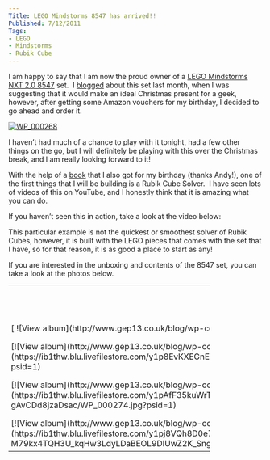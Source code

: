 ```yaml
---
Title: LEGO Mindstorms 8547 has arrived!!
Published: 7/12/2011
Tags:
- LEGO
- Mindstorms
- Rubik Cube
---
```


I am happy to say that I am now the proud owner of a [LEGO Mindstorms NXT 2.0 8547](http://www.amazon.co.uk/gp/product/B001V7RF9U/ref=as_li_ss_tl?ie=UTF8&tag=www6thprimeco-21&linkCode=as2&camp=1634&creative=19450&creativeASIN=B001V7RF9U) set.  I [blogged](http://www.gep13.co.uk/blog/?p=428) about this set last month, when I was suggesting that it would make an ideal Christmas present for a geek, however, after getting some Amazon vouchers for my birthday, I decided to go ahead and order it.

[![WP_000268](http://www.gep13.co.uk/blog/wp-content/uploads/2011/12/WP_000268_thumb.jpg)](http://www.gep13.co.uk/blog/wp-content/uploads/2011/12/WP_000268.jpg)

I haven’t had much of a chance to play with it tonight, had a few other things on the go, but I will definitely be playing with this over the Christmas break, and I am really looking forward to it!

With the help of a [book](http://www.amazon.co.uk/gp/product/1593272162/ref=as_li_ss_tl?ie=UTF8&tag=www6thprimeco-21&linkCode=as2&camp=1634&creative=19450&creativeASIN=1593272162) that I also got for my birthday (thanks Andy!), one of the first things that I will be building is a Rubik Cube Solver.  I have seen lots of videos of this on YouTube, and I honestly think that it is amazing what you can do.

If you haven’t seen this in action, take a look at the video below:

This particular example is not the quickest or smoothest solver of Rubik Cubes, however, it is built with the LEGO pieces that comes with the set that I have, so for that reason, it is as good a place to start as any!

If you are interested in the unboxing and contents of the 8547 set, you can take a look at the photos below.

<table cellpadding="0" cellspacing="0" style="outline: none; border-style: none; margin: 0px; padding: 0px; width: 400px; border-collapse: collapse;" border="0" >
<tbody >
<tr >
<td colspan="2" style="outline: none; border-style: none; margin: 0px; padding: 5px 0px 5px 5px; width: 157px; vertical-align: bottom;" >[ ![View album](http://www.gep13.co.uk/blog/wp-content/uploads/2011/12/7796298315EE89A6E.png)](https://ib1thw.blu.livefilestore.com/y1piy4apUjqcrlZZKGsSSLa1irrG4r3T7ABpHRdpFy6JTF3iSlhrClRTH2kIUrOIc8erwzGi9WSYdp-gven3hQCQIP0iwDcZ2uq/WP_000278.jpg?psid=1)
</td>
<td colspan="3" style="vertical-align: middle; margin: 0px; padding: 5px 5px 5px 0px; outline: none; border-style: none; width: 223px;" >

[Lego Mindstorms](https://skydrive.live.com/redir.aspx?cid=6d9c069ab691373a&page=browse&resid=6D9C069AB691373A!1502&type=5&Bsrc=Photomail&Bpub=SDX.Photos)





<table cellpadding="0" cellspacing="0" style="margin: 0px; padding: 0px; outline: none; border-style: none; border-collapse: collapse; width: auto;" border="0" >
<tbody >
<tr >

<td style="vertical-align: top; outline: none; border-style: none; margin: 0px; padding: 10px 15px 6px 0px;" >[VIEW SLIDE SHOW](https://skydrive.live.com/redir.aspx?cid=6d9c069ab691373a&page=play&resid=6D9C069AB691373A!1502&type=5&Bsrc=Photomail&Bpub=SDX.Photos)
</td>

<td style="vertical-align: top; outline: none; border-style: none; margin: 0px; padding: 10px 0px 6px 0px;" >[DOWNLOAD ALL](https://skydrive.live.com/redir.aspx?cid=6d9c069ab691373a&page=downloadphotos&resid=6D9C069AB691373A!1502&type=5&Bsrc=Photomail&Bpub=SDX.Photos)
</td>
</tr>
</tbody>
</table>





</td>
</tr>
<tr >

<td style="vertical-align: bottom; outline: none; border-style: none; padding: 0px 5px 5px 5px; margin: 0px; width: 76px; height: 76px;" >[![View album](http://www.gep13.co.uk/blog/wp-content/uploads/2011/12/13387132207F6FDA20.png)](https://ib1thw.blu.livefilestore.com/y1p8EvKXEGnEzvDEWPynWScSXiswQdcYVT2iDIHYeQkbAonsvIoB8dVrUOQWEi5_jNdm4YcjbbgyJHZRoS3zlj8iQZrj32Permk/WP_000276.jpg?psid=1)
</td>

<td style="vertical-align: bottom; outline: none; border-style: none; padding: 0px 5px 5px 0px; margin: 0px; width: 76px; height: 76px;" >[![View album](http://www.gep13.co.uk/blog/wp-content/uploads/2011/12/268821919186BAA66.png)](https://ib1thw.blu.livefilestore.com/y1pnYATcm55JxXlcai7XbBORdwP2SlFFZGcvV0Q5TexXBRmWHyVIIXKqNsqFFzRaY7H1l14gHNNE4e_LX1B278uQ3Y1rVaHkJND/WP_000284.jpg?psid=1)
</td>

<td style="vertical-align: bottom; outline: none; border-style: none; padding: 0px 5px 5px 0px; margin: 0px; width: 76px; height: 76px;" >[![View album](http://www.gep13.co.uk/blog/wp-content/uploads/2011/12/3117562554658FD1E.png)](https://ib1thw.blu.livefilestore.com/y1p_2cXIPryxE05Z36Wo5BqWHWgAtKOXft6dgWShvsfz4gBP1eOgcGSwys36yrhvViLEoZoF6RMG9Uf9Cky66LQQfluXoc5nRyF/WP_000281.jpg?psid=1)
</td>

<td style="vertical-align: bottom; outline: none; border-style: none; padding: 0px 5px 5px 0px; margin: 0px; width: 76px; height: 76px;" >[![View album](http://www.gep13.co.uk/blog/wp-content/uploads/2011/12/116746118131677AAB.png)](https://ib1thw.blu.livefilestore.com/y1pJx6zwiBHJMqIU8tNyh2ZKdxpFxXePHkOUuxH_zeEPtozw-1OalKeUeqEWI9jCJeWnWeHVRPmvoAqMlzMF0LcPKWy0du0a3Gz/WP_000273.jpg?psid=1)
</td>

<td style="vertical-align: bottom; outline: none; border-style: none; padding: 0px 5px 5px 0px; margin: 0px; width: 76px; height: 76px;" >[![View album](http://www.gep13.co.uk/blog/wp-content/uploads/2011/12/2166366575F54CD63.png)](https://ib1thw.blu.livefilestore.com/y1pEfcRzPTONt121iI4Cb8cn3VKxYW8fW6aUkppHBKupwkLy0R_EyDmRLUq9rbBhFo4od81DNx29ozIMN8qYrfKsdhI68fgkreJ/WP_000280.jpg?psid=1)
</td>
</tr>
<tr >

<td style="vertical-align: bottom; outline: none; border-style: none; padding: 0px 5px 5px 5px; margin: 0px; width: 76px; height: 76px;" >[![View album](http://www.gep13.co.uk/blog/wp-content/uploads/2011/12/69698379278509DA8.png)](https://ib1thw.blu.livefilestore.com/y1pAfF35kuWrTz53FMa2aNAOGRYdGjr-sVPT7OG-2D0HbJ0hzXNG5aC3qeungVNOIcfbTZEHQ7QuVYZTQYhe-gAvCDd8jzaDsac/WP_000274.jpg?psid=1)
</td>

<td style="vertical-align: bottom; outline: none; border-style: none; padding: 0px 5px 5px 0px; margin: 0px; width: 76px; height: 76px;" >[![View album](http://www.gep13.co.uk/blog/wp-content/uploads/2011/12/1669598993263DF061.png)](https://ib1thw.blu.livefilestore.com/y1pj8VQh8D0e7nI7khcBCGt9NwPAcsaD4kjnoQqih4IcBiTMUCE6ugtg9D7-eVOq4cpKFkXVEOkR2oLaOJAMQsc-UVKYPlQCDF2/WP_000271.jpg?psid=1)
</td>

<td style="vertical-align: bottom; outline: none; border-style: none; padding: 0px 5px 5px 0px; margin: 0px; width: 76px; height: 76px;" >[![View album](http://www.gep13.co.uk/blog/wp-content/uploads/2011/12/1327466256114C6DEE.png)](https://ib1thw.blu.livefilestore.com/y1piy4apUjqcrkROr56EnRavJbwrCnJI7wuNUq9N0rBO-3MRzh9ArywIwBh0jKyj60B6059OnehX6iCuy8xYMbU75rFhrAJcct-/WP_000277.jpg?psid=1)
</td>

<td style="vertical-align: bottom; outline: none; border-style: none; padding: 0px 5px 5px 0px; margin: 0px; width: 76px; height: 76px;" >[![View album](http://www.gep13.co.uk/blog/wp-content/uploads/2011/12/686410053F39C0A6.png)](https://ib1thw.blu.livefilestore.com/y1pCDP6Ab8lFUaWqpRn5VNKPTSXP48qICrmhvijliUuEVnWZXgYvBKW6cqNO41rqyLA9n8JW1ixpPDxZJlAcsA9Jmm9mpIQqErw/WP_000270.jpg?psid=1)
</td>

<td style="vertical-align: bottom; outline: none; border-style: none; padding: 0px 5px 5px 0px; margin: 0px; width: 76px; height: 76px;" >[![View album](http://www.gep13.co.uk/blog/wp-content/uploads/2011/12/1077684084583590EB.png)](https://ib1thw.blu.livefilestore.com/y1pkPNpj35euwt3qfxLOkdW_VZzravdQE8CsZAX5OYdZNbMU5uhEy0LL6PQNivveZrW74bKxst1kLqeJcMXxjfCUFJHNQUpTQtQ/WP_000279.jpg?psid=1)
</td>
</tr>
<tr >

<td style="vertical-align: bottom; outline: none; border-style: none; padding: 0px 5px 5px 5px; margin: 0px; width: 76px; height: 76px;" >[![View album](http://www.gep13.co.uk/blog/wp-content/uploads/2011/12/2230138430622E3A4.png)](https://ib1thw.blu.livefilestore.com/y1pj8VQh8D0e7lWzVIdPB9YijSyuoS_d3vaohY7DaHmhjvuZsEKZ5-VZ-M79kx4TQH3U_kqHw3LdyLDaBEOL9DIUwZ2K_Snggt7/WP_000272.jpg?psid=1)
</td>

<td style="vertical-align: bottom; outline: none; border-style: none; padding: 0px 5px 5px 0px; margin: 0px; width: 76px; height: 76px;" >[![View album](http://www.gep13.co.uk/blog/wp-content/uploads/2011/12/21864366771316130.png)](https://ib1thw.blu.livefilestore.com/y1paIVcsh4u71JKFByUI7iObsrwdLg_BGOtCRezAsTlqhQ3Fr-VHnfZBovOcYTly8SyBXoCDDif0Ka14qGFSePktmzSXAhHwS6v/WP_000268.jpg?psid=1)
</td>

<td style="vertical-align: bottom; outline: none; border-style: none; padding: 0px 5px 5px 0px; margin: 0px; width: 76px; height: 76px;" >[![View album](http://www.gep13.co.uk/blog/wp-content/uploads/2011/12/6625608491F1EB3E9.png)](https://ib1thw.blu.livefilestore.com/y1p-xuXjINH8HyeDYvu_taUwKVTxEyar2pMmhpXVppNCBrP4_OSt160aBLKR8POBWe-Q0p48z6vuI7WUytoGP51RyZfcBqMDf-e/WP_000269.jpg?psid=1)
</td>

<td style="vertical-align: bottom; outline: none; border-style: none; padding: 0px 5px 5px 0px; margin: 0px; width: 76px; height: 76px;" >[![View album](http://www.gep13.co.uk/blog/wp-content/uploads/2011/12/1713478291381A842E.png)](https://ib1thw.blu.livefilestore.com/y1pmus8Lkin59ISUORO_kAj0-3hyVAEoh2Lc-cGLncg5A4CPLXyYLs-Zj3aD26SM_wi-ACZod4bUe9G1RuKFcF1HNl_ciJpzLHC/WP_000283.jpg?psid=1)
</td>

<td style="vertical-align: bottom; outline: none; border-style: none; padding: 0px 5px 5px 0px; margin: 0px; width: 76px; height: 76px;" >[![View album](http://www.gep13.co.uk/blog/wp-content/uploads/2011/12/1408567586607D6E6.png)](https://ib1thw.blu.livefilestore.com/y1p8EvKXEGnEzsTbfliC6KVC59Ih3AY95KOAwy_QHFHB30Golj87oLCC8tIkVsho_C8vuEl0eZKHpF5Q_OsDCcFjfUktPl46lc_/WP_000275.jpg?psid=1)
</td>
</tr>
</tbody>
</table>

